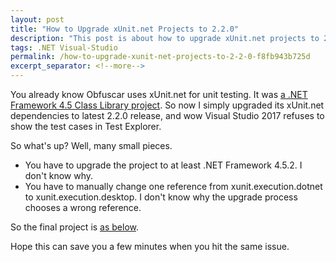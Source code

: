 ```yaml
---
layout: post
title: "How to Upgrade xUnit.net Projects to 2.2.0"
description: "This post is about how to upgrade xUnit.net projects to 2.2.0."
tags: .NET Visual-Studio
permalink: /how-to-upgrade-xunit-net-projects-to-2-2-0-f8fb943b725d
excerpt_separator: <!--more-->
---
```


You already know Obfuscar uses xUnit.net for unit testing. It was [a .NET Framework 4.5 Class Library project](https://github.com/lextm/obfuscar/blob/2.2.2/Tests/ObfuscarTests.csproj). So now I simply upgraded its xUnit.net dependencies to latest 2.2.0 release, and wow Visual Studio 2017 refuses to show the test cases in Test Explorer.
<!--more-->

So what's up? Well, many small pieces.

* You have to upgrade the project to at least .NET Framework 4.5.2. I don't know why.
* You have to manually change one reference from xunit.execution.dotnet to xunit.execution.desktop. I don't know why the upgrade process chooses a wrong reference.

So the final project is [as below](https://github.com/lextm/obfuscar/blob/d7787fa1fe73265d3ce9400dbbe8e9148fe46924/Tests/ObfuscarTests.csproj).

Hope this can save you a few minutes when you hit the same issue.
